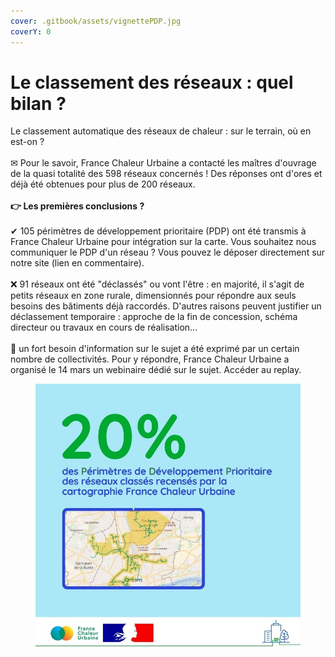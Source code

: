 ```yaml
---
cover: .gitbook/assets/vignettePDP.jpg
coverY: 0
---
```


# Le classement des réseaux : quel bilan ?

Le classement automatique des réseaux de chaleur : sur le terrain, où en est-on ?\
\
✉ Pour le savoir, France Chaleur Urbaine a contacté les maîtres d'ouvrage de la quasi totalité des 598 réseaux concernés ! Des réponses ont d'ores et déjà été obtenues pour plus de 200 réseaux.\
\
**👉 Les premières conclusions ?**\
\
✔ 105 périmètres de développement prioritaire (PDP) ont été transmis à France Chaleur Urbaine pour intégration sur la carte. Vous souhaitez nous communiquer le PDP d'un réseau ? Vous pouvez le déposer directement sur notre site (lien en commentaire).\
\
❌ 91 réseaux ont été "déclassés" ou vont l'être : en majorité, il s'agit de petits réseaux en zone rurale, dimensionnés pour répondre aux seuls besoins des bâtiments déjà raccordés. D'autres raisons peuvent justifier un déclassement temporaire : approche de la fin de concession, schéma directeur ou travaux en cours de réalisation...\
\
🤔 un fort besoin d'information sur le sujet a été exprimé par un certain nombre de collectivités. Pour y répondre, France Chaleur Urbaine a organisé le 14 mars un webinaire dédié sur le sujet. Accéder au replay.

<figure><img src=".gitbook/assets/5.jpg" alt=""><figcaption></figcaption></figure>
